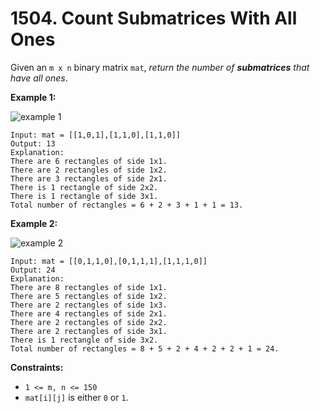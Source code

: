 # 1504. Count Submatrices With All Ones

Given an `m x n` binary matrix `mat`, *return the number of **submatrices** that have all ones*.

**Example 1:**

![example 1](https://assets.leetcode.com/uploads/2021/10/27/ones1-grid.jpg)

```()
Input: mat = [[1,0,1],[1,1,0],[1,1,0]]
Output: 13
Explanation: 
There are 6 rectangles of side 1x1.
There are 2 rectangles of side 1x2.
There are 3 rectangles of side 2x1.
There is 1 rectangle of side 2x2. 
There is 1 rectangle of side 3x1.
Total number of rectangles = 6 + 2 + 3 + 1 + 1 = 13.
```

**Example 2:**

![example 2](https://assets.leetcode.com/uploads/2021/10/27/ones2-grid.jpg)

```()
Input: mat = [[0,1,1,0],[0,1,1,1],[1,1,1,0]]
Output: 24
Explanation: 
There are 8 rectangles of side 1x1.
There are 5 rectangles of side 1x2.
There are 2 rectangles of side 1x3. 
There are 4 rectangles of side 2x1.
There are 2 rectangles of side 2x2. 
There are 2 rectangles of side 3x1. 
There is 1 rectangle of side 3x2. 
Total number of rectangles = 8 + 5 + 2 + 4 + 2 + 2 + 1 = 24.
```

**Constraints:**

- `1 <= m, n <= 150`
- `mat[i][j]` is either `0` or `1`.
